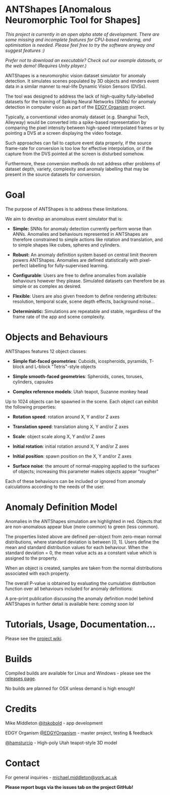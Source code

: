 # ANTShapes [Anomalous Neuromorphic Tool for Shapes]

_This project is currently in an open alpha state of development.  There are some missing and incomplete features for CPU-based rendering, and optimisation is needed.  Please feel free to try the software anyway and suggest features :)_

_Prefer not to download an executable?  Check out our example datasets, or the web demo! (Requires Unity player.)_

ANTShapes is a neuromorphic vision dataset simulator for anomaly detection.  It simulates scenes populated by 3D objects and renders event data in a similar manner to real-life Dynamic Vision Sensors (DVSs).

The tool was designed to address the lack of high-quality fully-labelled datasets for the training of Spiking Neural Networks (SNNs) for anomaly detection in computer vision as part of the [EDGY Organism](https://iotgarage.net/projects/EdgyOrganism.html) project.

Typically, a conventional video anomaly dataset (e.g. Shanghai Tech, Alleyway) would be converted into a spike-based representation by comparing the pixel intensity between high-speed interpolated frames or by pointing a DVS at a screen displaying the video footage.

Such approaches can fail to capture event data properly, if the source frame-rate for conversion is too low for effective interpolation, or if the capture from the DVS pointed at the screen is disturbed somehow.

Furthermore, these conversion methods do not address other problems of dataset depth, variety, complexity and anomaly labelling that may be present in the source datasets for conversion.

# Goal

The purpose of ANTShapes is to address these limitations.

We aim to develop an anomalous event simulator that is:

- **Simple:**  SNNs for anomaly detection currently perform worse than ANNs.  Anomalies and behaviours represented in ANTShapes are therefore constrained to simple actions like rotation and translation, and to simple shapes like cubes, spheres and cylinders.

- **Robust:**  An anomaly definition system based on central limit theorem powers ANTShapes.  Anomalies are defined statistically with pixel-perfect labelling for fully-supervised learning.

- **Configurable**:  Users are free to define anomalies from available behaviours however they please.  Simulated datasets can therefore be as simple or as complex as desired.

- **Flexible**:  Users are also given freedom to define rendering attributes: resolution, temporal scale, scene depth effects, background noise...

- **Deterministic:**  Simulations are repeatable and stable, regardless of the frame rate of the app and scene complexity.

# Objects and Behaviours

ANTShapes features 12 object classes:

- **Simple flat-faced geometries**:  Cuboids, icospheroids, pyramids, T-block and L-block "Tetris"-style objects

- **Simple smooth-faced geometries**:  Spheroids, cones, toruses, cylinders, capsules

- **Complex reference models**:  Utah teapot, Suzanne monkey head

Up to 1024 objects can be spawned in the scene.  Each object can exhibit the following properties:

- **Rotation speed**:  rotation around X, Y and/or Z axes

- **Translation speed**:  translation along X, Y and/or Z axes
 
- **Scale**:  object scale along X, Y and/or Z axes
 
- **Initial rotation**:  initial rotation around X, Y and/or Z axes
 
- **Initial position**:  spawn position on the X, Y and/or Z axes

- **Surface noise**:  the amount of normal-mapping applied to the surfaces of objects; increasing this parameter makes objects appear "rougher"

Each of these behaviours can be included or ignored from anomaly calculations according to the needs of the user.

# Anomaly Definition Model

Anomalies in the ANTShapes simulation are highlighted in red.  Objects that are non-anomalous appear blue (more common) to green (less common).

The properties listed above are defined per-object from zero-mean normal distributions, where standard deviation is between \[0, 1\].  Users define the mean and standard distribution values for each behaviour.  When the standard deviation = 0, the mean value acts as a constant value which is assigned to the property.

When an object is created, samples are taken from the normal distributions associated with each property.

The overall P-value is obtained by evaluating the cumulative distribution function over all behaviours included for anomaly definitions:

A pre-print publication discussing the anomaly definition model behind ANTShapes in further detail is available here: _coming soon lol_

# Tutorials, Usage, Documentation...

Please see the [project wiki](https://github.com/EDGYOrganism/ANTShapes/wiki).

# Builds

Compiled builds are available for Linux and Windows - please see the [releases page](https://github.com/EDGYOrganism/ANTShapes/releases).

No builds are planned for OSX unless demand is high enough!

# Credits

Mike Middleton [@itskobold](https://github.com/itskobold) - app development

EDGY Organism [@EDGYOrganism](https://github.com/EDGYOrganism) - master project, testing & feedback

[@hamsturcio](https://free3d.com/3d-model/teapot-15884.html) - High-poly Utah teapot-style 3D model

# Contact

For general inquiries - michael.middleton@york.ac.uk

**Please report bugs via the issues tab on the project GitHub!**
